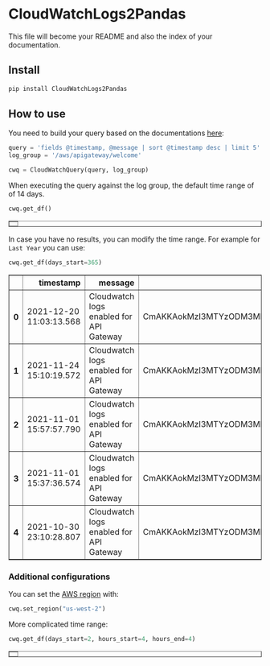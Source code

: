 CloudWatchLogs2Pandas
================

<!-- WARNING: THIS FILE WAS AUTOGENERATED! DO NOT EDIT! -->

This file will become your README and also the index of your
documentation.

## Install

``` sh
pip install CloudWatchLogs2Pandas
```

## How to use

You need to build your query based on the documentations
[here](https://docs.aws.amazon.com/AmazonCloudWatch/latest/logs/CWL_QuerySyntax.html):

``` python
query = 'fields @timestamp, @message | sort @timestamp desc | limit 5'
log_group = '/aws/apigateway/welcome'
```

``` python
cwq = CloudWatchQuery(query, log_group)
```

When executing the query against the log group, the default time range
of of 14 days.

``` python
cwq.get_df()
```

<div>
<style scoped>
    .dataframe tbody tr th:only-of-type {
        vertical-align: middle;
    }

    .dataframe tbody tr th {
        vertical-align: top;
    }

    .dataframe thead th {
        text-align: right;
    }
</style>
<table border="1" class="dataframe">
  <thead>
    <tr style="text-align: right;">
      <th></th>
    </tr>
  </thead>
  <tbody>
  </tbody>
</table>
</div>

In case you have no results, you can modify the time range. For example
for `Last Year` you can use:

``` python
cwq.get_df(days_start=365)
```

<div>
<style scoped>
    .dataframe tbody tr th:only-of-type {
        vertical-align: middle;
    }

    .dataframe tbody tr th {
        vertical-align: top;
    }

    .dataframe thead th {
        text-align: right;
    }
</style>
<table border="1" class="dataframe">
  <thead>
    <tr style="text-align: right;">
      <th></th>
      <th>timestamp</th>
      <th>message</th>
      <th>ptr</th>
    </tr>
  </thead>
  <tbody>
    <tr>
      <th>0</th>
      <td>2021-12-20 11:03:13.568</td>
      <td>Cloudwatch logs enabled for API Gateway</td>
      <td>CmAKKAokMzI3MTYzODM3MDU1Oi9hd3MvYXBpZ2F0ZXdheS...</td>
    </tr>
    <tr>
      <th>1</th>
      <td>2021-11-24 15:10:19.572</td>
      <td>Cloudwatch logs enabled for API Gateway</td>
      <td>CmAKKAokMzI3MTYzODM3MDU1Oi9hd3MvYXBpZ2F0ZXdheS...</td>
    </tr>
    <tr>
      <th>2</th>
      <td>2021-11-01 15:57:57.790</td>
      <td>Cloudwatch logs enabled for API Gateway</td>
      <td>CmAKKAokMzI3MTYzODM3MDU1Oi9hd3MvYXBpZ2F0ZXdheS...</td>
    </tr>
    <tr>
      <th>3</th>
      <td>2021-11-01 15:37:36.574</td>
      <td>Cloudwatch logs enabled for API Gateway</td>
      <td>CmAKKAokMzI3MTYzODM3MDU1Oi9hd3MvYXBpZ2F0ZXdheS...</td>
    </tr>
    <tr>
      <th>4</th>
      <td>2021-10-30 23:10:28.807</td>
      <td>Cloudwatch logs enabled for API Gateway</td>
      <td>CmAKKAokMzI3MTYzODM3MDU1Oi9hd3MvYXBpZ2F0ZXdheS...</td>
    </tr>
  </tbody>
</table>
</div>

### Additional configurations

You can set the [AWS
region](https://docs.aws.amazon.com/AmazonRDS/latest/UserGuide/Concepts.RegionsAndAvailabilityZones.html)
with:

``` python
cwq.set_region("us-west-2")
```

More complicated time range:

``` python
cwq.get_df(days_start=2, hours_start=4, hours_end=4)
```

<div>
<style scoped>
    .dataframe tbody tr th:only-of-type {
        vertical-align: middle;
    }

    .dataframe tbody tr th {
        vertical-align: top;
    }

    .dataframe thead th {
        text-align: right;
    }
</style>
<table border="1" class="dataframe">
  <thead>
    <tr style="text-align: right;">
      <th></th>
    </tr>
  </thead>
  <tbody>
  </tbody>
</table>
</div>

